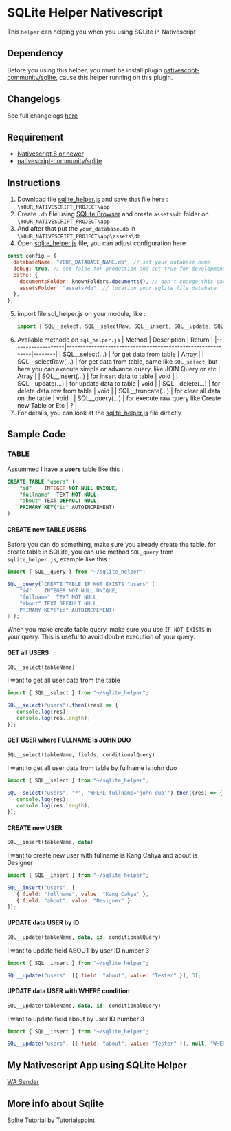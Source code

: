# SQLite Helper Nativescript
This ```helper``` can helping you when you using SQLite in Nativescript


## Dependency
Before you using this helper, you must be install plugin [nativescript-community/sqlite](https://github.com/nativescript-community/sqlite), cause this helper running on this plugin.

## Changelogs
See full changelogs [here](https://github.com/dyazincahya/sqlite-helper-nativescript/releases)
## Requirement
- [Nativescript 8 or newer](https://nativescript.org/)
- [nativescript-community/sqlite](https://github.com/nativescript-community/sqlite)


## Instructions
1. Download file [sqlite_helper.js](https://github.com/dyazincahya/sqlite-helper-nativescript/blob/main/sqlite_helper.js) and save that file here : ```\YOUR_NATIVESCRIPT_PROJECT\app```
2. Create ```.db``` file using [SQLite Browser](https://sqlitebrowser.org) and create ```assets\db``` folder on ```\YOUR_NATIVESCRIPT_PROJECT\app```
3. And after that put the ```your_database.db``` in ```\YOUR_NATIVESCRIPT_PROJECT\app\assets\db```
4. Open [sqlite_helper.js](https://github.com/dyazincahya/sqlite-helper-nativescript/blob/main/sqlite_helper.js) file, you can adjust configuration here
```javascript
const config = {
  databaseName: "YOUR_DATABASE_NAME.db", // set your database name
  debug: true, // set false for production and set true for development
  paths: {
    documentsFolder: knownFolders.documents(), // don't change this part, this for get root directory
    assetsFolder: "assets/db", // location your sqlite file database
  },
};
```
5. import file sql_helper.js on your module, like :
   ``` javascript
   import { SQL__select, SQL__selectRaw, SQL__insert, SQL__update, SQL__delete, SQL__truncate, SQL__query } from "~/sqlite_helper";
   ```
6. Avaliable methode on ```sql_helper.js```
    | Method            | Description                                                 | Return |
    |-------------------|-------------------------------------------------------------|--------|
    | SQL__select(...)   | for get data from table                                         | Array  |
    | SQL__selectRaw(...) | for get data from table, same like ```SQL_select```, but here you can execute simple or advance query, like JOIN Query or etc | Array | 
    | SQL__insert(...)   | for insert data to table                                    | void   |
    | SQL__update(...)   | for update data to table                                    | void   |
    | SQL__delete(...)   | for delete data row from table                              | void   |
    | SQL__truncate(...) | for clear all data on the table                             | void   |
    | SQL__query(...)    | for execute raw query like Create new Table or Etc | ?      |
7. For details, you can look at the [sqlite_helper.js](https://github.com/dyazincahya/sqlite-helper-nativescript/blob/main/sqlite_helper.js) file directly


## Sample Code

### TABLE
Assummed I have a **users** table like this :
``` sql
CREATE TABLE "users" (
	"id"	INTEGER NOT NULL UNIQUE,
	"fullname"	TEXT NOT NULL,
	"about"	TEXT DEFAULT NULL,
	PRIMARY KEY("id" AUTOINCREMENT)
)
```

#### CREATE new TABLE USERS
Before you can do something, make sure you already create the table. for create table in SQLite, you can use method ```SQL_query``` from ```sqlite_helper.js```, example like this :
``` javascript
import { SQL__query } from "~/sqlite_helper";

SQL__query(`CREATE TABLE IF NOT EXISTS "users" (
	"id"	INTEGER NOT NULL UNIQUE,
	"fullname"	TEXT NOT NULL,
	"about"	TEXT DEFAULT NULL,
	PRIMARY KEY("id" AUTOINCREMENT)
)`);
```

When you make create table query, make sure you use ```IF NOT EXISTS``` in your query. This is useful to avoid double execution of your query.


#### GET all USERS
``` sql
SQL__select(tableName)
```
I want to get all user data from the table
``` javascript
import { SQL__select } from "~/sqlite_helper";

SQL__select("users").then((res) => {
   console.log(res);
   console.log(res.length);
});
```

#### GET USER where FULLNAME is JOHN DUO
```sql
SQL__select(tableName, fields, conditionalQuery)
```
I want to get all user data from table by fullname is john duo
``` javascript
import { SQL__select } from "~/sqlite_helper";

SQL__select("users", "*", "WHERE fullname='john duo'").then((res) => {
   console.log(res);
   console.log(res.length);
});
```

#### CREATE new USER
``` sql
SQL__insert(tableName, data)
```
I want to create new user with fullname is Kang Cahya and about is Designer
``` javascript
import { SQL__insert } from "~/sqlite_helper";

SQL__insert("users", [
   { field: "fullname", value: "Kang Cahya" },
   { field: "about", value: "Designer" }
]);
```

#### UPDATE data USER by ID
``` sql
SQL__update(tableName, data, id, conditionalQuery)
```
I want to update field ABOUT by user ID number 3
``` javascript
import { SQL__insert } from "~/sqlite_helper";

SQL__update("users", [{ field: "about", value: "Tester" }], 3);
```

#### UPDATE data USER with WHERE condition
``` sql
SQL__update(tableName, data, id, conditionalQuery)
```
I want to update field about by user ID number 3
``` javascript
import { SQL__insert } from "~/sqlite_helper";

SQL__update("users", [{ field: "about", value: "Tester" }], null, "WHERE id='3'");
```

## My Nativescript App using SQLite Helper
[WA Sender](https://github.com/x-labs-86/wa-sender)

## More info about Sqlite
[Sqlite Tutorial by Tutorialspoint](https://www.tutorialspoint.com/sqlite/index.htm)
